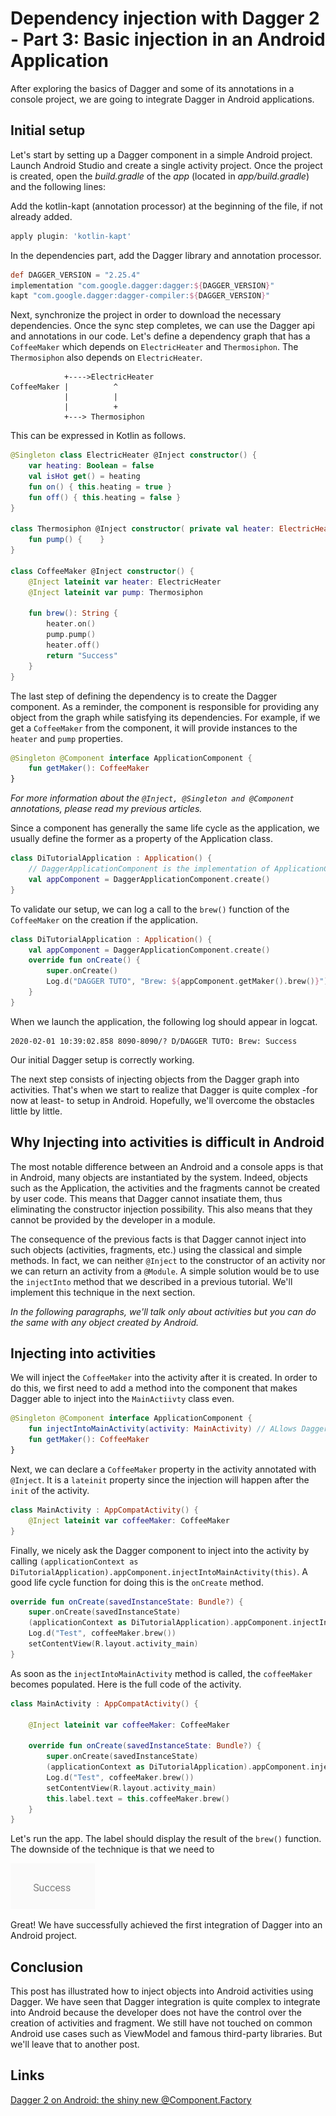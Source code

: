 ﻿# Dependency injection with Dagger 2 - Part 3: Basic injection in an Android Application

After exploring the basics of Dagger and some of its annotations in a console project, we are going to integrate Dagger in Android applications.

## Initial setup

Let's start by setting up a Dagger component in a simple Android project.
Launch Android Studio and create a single activity project.
Once the project is created, open the _build.gradle_ of the _app_ (located in _app/build.gradle_) and the following lines:

Add the kotlin-kapt (annotation processor) at the beginning of the file, if not already added.

```groovy
apply plugin: 'kotlin-kapt'
```

In the dependencies part, add the Dagger library and annotation processor.

```groovy
def DAGGER_VERSION = "2.25.4"
implementation "com.google.dagger:dagger:${DAGGER_VERSION}"
kapt "com.google.dagger:dagger-compiler:${DAGGER_VERSION}"
```

Next, synchronize the project in order to download the necessary dependencies.
Once the sync step completes, we can use the Dagger api and annotations in our code.
Let's define a dependency graph that has a `CoffeeMaker` which depends on `ElectricHeater` and `Thermosiphon`.
The `Thermosiphon` also depends on `ElectricHeater`.

```text
            +---->ElectricHeater
CoffeeMaker |          ^
            |          |
            |          +
            +---> Thermosiphon
```

This can be expressed in Kotlin as follows.

```kotlin
@Singleton class ElectricHeater @Inject constructor() {
    var heating: Boolean = false
    val isHot get() = heating
    fun on() { this.heating = true }
    fun off() { this.heating = false }
}

class Thermosiphon @Inject constructor( private val heater: ElectricHeater ) {
    fun pump() {    }
}

class CoffeeMaker @Inject constructor() {
    @Inject lateinit var heater: ElectricHeater
    @Inject lateinit var pump: Thermosiphon

    fun brew(): String {
        heater.on()
        pump.pump()
        heater.off()
        return "Success"
    }
}
```

The last step of defining the dependency is to create the Dagger component.
As a reminder, the component is responsible for providing any object from the graph while satisfying its dependencies.
For example, if we get a `CoffeeMaker` from the component, it will provide instances to the `heater` and `pump` properties.

```kotlin
@Singleton @Component interface ApplicationComponent {
    fun getMaker(): CoffeeMaker
}
```

_For more information about the `@Inject, @Singleton and @Component` annotations, please read my previous articles._

Since a component has generally the same life cycle as the application, we usually define the former as a property of the Application class.

```kotlin
class DiTutorialApplication : Application() {
    // DaggerApplicationComponent is the implementation of ApplicationComponent provided by Dagger
    val appComponent = DaggerApplicationComponent.create()
}
```

To validate our setup, we can log a call to the `brew()` function of the `CoffeeMaker` on the creation if the application.

```kotlin
class DiTutorialApplication : Application() {
    val appComponent = DaggerApplicationComponent.create()
    override fun onCreate() {
        super.onCreate()
        Log.d("DAGGER TUTO", "Brew: ${appComponent.getMaker().brew()}")
    }
}
```

When we launch the application, the following log should appear in logcat.

```text
2020-02-01 10:39:02.858 8090-8090/? D/DAGGER TUTO: Brew: Success
```

Our initial Dagger setup is correctly working.

The next step consists of injecting objects from the Dagger graph into activities.
That's when we start to realize that Dagger is quite complex -for now at least- to setup in Android.
Hopefully, we'll overcome the obstacles little by little.

## Why Injecting into activities is difficult in Android

The most notable difference between an Android and a console apps is that in Android, many objects are instantiated by the system.
Indeed, objects such as the Application, the activities and the fragments cannot be created by user code.
This means that Dagger cannot insatiate them, thus eliminating the constructor injection possibility.
This also means that they cannot be provided by the developer in a module.

The consequence of the previous facts is that Dagger cannot inject into such objects (activities, fragments, etc.) using the classical and simple methods.
In fact, we can neither `@Inject` to the constructor of an activity nor we can return an activity from a `@Module`.
A simple solution would be to use the `injectInto` method that we described in a previous tutorial.
We'll implement this technique in the next section.

_In the following paragraphs, we'll talk only about activities but you can do the same with any object created by Android._

## Injecting into activities

We will inject the `CoffeeMaker` into the activity after it is created.
In order to do this, we first need to add a method into the component that makes Dagger able to inject into the `MainActiivty` class even.

```kotlin
@Singleton @Component interface ApplicationComponent {
    fun injectIntoMainActivity(activity: MainActivity) // ALlows Dagger to support injecting into the MainActicity
    fun getMaker(): CoffeeMaker
}
```

Next, we can declare a `CoffeeMaker` property in the activity annotated with `@Inject`.
It is a `lateinit` property since the injection will happen after the `init` of the activity.

```kotlin
class MainActivity : AppCompatActivity() {
    @Inject lateinit var coffeeMaker: CoffeeMaker
}
```

Finally, we nicely ask the Dagger component to inject into the activity by calling `(applicationContext as DiTutorialApplication).appComponent.injectIntoMainActivity(this)`.
A good life cycle function for doing this is the `onCreate` method.

```kotlin
override fun onCreate(savedInstanceState: Bundle?) {
    super.onCreate(savedInstanceState)
    (applicationContext as DiTutorialApplication).appComponent.injectIntoMainActivity(this)
    Log.d("Test", coffeeMaker.brew())
    setContentView(R.layout.activity_main)
}
```

As soon as the `injectIntoMainActivity` method is called, the `coffeeMaker` becomes populated.
Here is the full code of the activity.

```kotlin
class MainActivity : AppCompatActivity() {

    @Inject lateinit var coffeeMaker: CoffeeMaker

    override fun onCreate(savedInstanceState: Bundle?) {
        super.onCreate(savedInstanceState)
        (applicationContext as DiTutorialApplication).appComponent.injectIntoMainActivity(this)
        Log.d("Test", coffeeMaker.brew())
        setContentView(R.layout.activity_main)
        this.label.text = this.coffeeMaker.brew()
    }
}
```

Let's run the app. The label should display the result of the `brew()` function.
The downside of the technique is that we need to

![success brew](./assets/sucess-brew.png)

Great! We have successfully achieved the first integration of Dagger into an Android project.

## Conclusion

This post has illustrated how to inject objects into Android activities using Dagger.
We have seen that Dagger integration is quite complex to integrate into Android because the developer does not have the control over the creation of activities and fragment.
We still have not touched on common Android use cases such as ViewModel and famous third-party libraries. But we'll leave that to another post.

## Links

[Dagger 2 on Android: the shiny new @Component.Factory](https://proandroiddev.com/dagger-and-the-shiny-new-component-factory-c2234fcae6b1)
